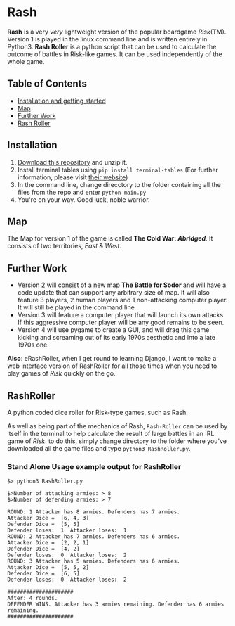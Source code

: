 # Rash

**Rash** is a very _very_ lightweight version of the popular boardgame *Risk*(TM). Version 1 is played in the linux command line and is written entirely in Python3. 
**Rash Roller** is a python script that can be used to calculate the outcome of battles in Risk-like games. It can be used independently of the whole game.

## Table of Contents
* [Installation and getting started](#Installation)
* [Map](#Map)
* [Further Work](#further-work) 
* [Rash Roller](#RashRoller])


## Installation

1. [Download this repository](https://github.com/mattallinson/Rash/archive/master.zip) and unzip it. 
2. Install terminal tables using `pip install terminal-tables` (For further information, please visit [their website](https://pypi.python.org/pypi/terminaltables))
3. In the command line, change direcctory to the folder containing all the files from the repo and enter `python main.py`
4. You're on your way. Good luck, noble warrior.

## Map

The Map for version 1 of the game is called **The Cold War: _Abridged_**.
It consists of two territories, *East* & *West*. 

## Further Work
* Version 2 will consist of a new map **The Battle for Sodor** and will have a code update that can support any arbitrary size of map. It will also feature 3 players, 2 human players and 1 non-attacking computer player. It will still be played in the command line
* Version 3 will feature a computer player that will launch its own attacks. If this aggressive computer player will be any good remains to be seen.
* Version 4 will use pygame to create a GUI, and will drag this game kicking and screaming out of its early 1970s aesthetic and into a late 1970s one.  

**__Also__**:
eRashRoller, when I get round to learning Django, I want to make a web interface version of RashRoller for all those times when you need to play games of _Risk_ quickly on the go.

## RashRoller
A python coded dice roller for Risk-type games, such as Rash.

As well as being part of the mechanics of Rash, `Rash-Roller` can be used by itself in the terminal to help calculate the result of large battles in an IRL game of *Risk*. to do this, simply change directory to the folder where you've downloaded all the game files and type `python3 RashRoller.py`.

### Stand Alone Usage example output for RashRoller

```
$> python3 RashRoller.py

$>Number of attacking armies: > 8
$>Number of defending armies: > 7 

ROUND: 1 Attacker has 8 armies. Defenders has 7 armies.
Attacker Dice =  [6, 4, 3]
Defender Dice =  [5, 5]
Defender loses:  1  Attacker loses:  1
ROUND: 2 Attacker has 7 armies. Defenders has 6 armies.
Attacker Dice =  [2, 2, 1]
Defender Dice =  [4, 2]
Defender loses:  0  Attacker loses:  2
ROUND: 3 Attacker has 5 armies. Defenders has 6 armies.
Attacker Dice =  [5, 5, 2]
Defender Dice =  [6, 5]
Defender loses:  0  Attacker loses:  2

#####################
After: 4 rounds.
DEFENDER WINS. Attacker has 3 armies remaining. Defender has 6 armies remaining.
#####################

``` 
